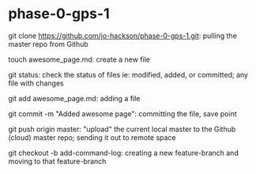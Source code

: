 # phase-0-gps-1

git clone https://github.com/jo-hackson/phase-0-gps-1.git: pulling the master repo from Github

touch awesome_page.md: create a new file

git status: check the status of files ie: modified, added, or committed; any file with changes

git add awesome_page.md: adding a file

git commit -m "Added awesome page": committing the file, save point

git push origin master: "upload" the current local master to the Github (cloud) master repo; sending it out to remote space

git checkout -b add-command-log: creating a new feature-branch and moving to that feature-branch


